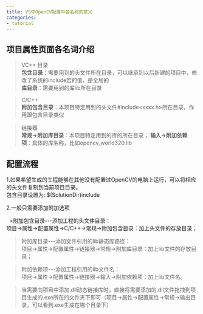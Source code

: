 ```yaml
---
title: VS中OpenCV配置中各名称的意义
categories: 
- tutorial
---
```


## 项目属性页面各名词介绍
> VC++ 目录  
**包含目录**：需要用到的头文件所在目录，可以继承到以后新建的项目中，修改了系统的include宏的值，是全局的  
**库目录**：需要用到的库lib所在目录

> C/C++  
**附加包含目录**：本项目特定用到的头文件#include<xxxx.h>所在目录，作用跟包含目录类似

> 链接器  
**常规->附加库目录**：本项目特定用到的库的所在目录；
**输入->附加依赖项**：具体的库名称，比如opencv_world320.lib

## 配置流程
1.如果希望生成的工程能够在其他没有配置过OpenCV的电脑上运行，可以将相应的头文件复制到当前项目目录。  
包含目录设置为: $(SolutionDir)include

2.一般只需要添加附加选项  

   >附加包含目录---添加工程的头文件目录：  
      项目->属性->配置属性->C/C++->常规->附加包含目录：加上头文件的存放目录； 
      
   >附加库目录---添加文件引用的lib静态库路径：  
      项目->属性->配置属性->链接器->常规->附加库目录：加上lib文件的存放目录；  
      
   >附加依赖项---添加工程引用的lib文件名：  
      项目->属性->配置属性->链接器->输入->附加依赖项：加上lib文件名。 
      
   >当需要向项目中添加.dll动态链接库时，直接将需要添加的.dll文件拖拽到项目生成的.exe所在的文件夹下即可（项目->属性->配置属性->常规->输出目录，可以看到.exe生成在哪个目录下）
